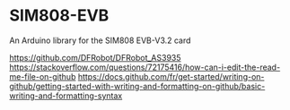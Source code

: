 # SIM808-EVB
An Arduino library for the SIM808 EVB-V3.2 card 


https://github.com/DFRobot/DFRobot_AS3935
https://stackoverflow.com/questions/72175416/how-can-i-edit-the-read-me-file-on-github
https://docs.github.com/fr/get-started/writing-on-github/getting-started-with-writing-and-formatting-on-github/basic-writing-and-formatting-syntax